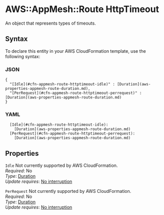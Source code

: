 # AWS::AppMesh::Route HttpTimeout<a name="aws-properties-appmesh-route-httptimeout"></a>

An object that represents types of timeouts\. 

## Syntax<a name="aws-properties-appmesh-route-httptimeout-syntax"></a>

To declare this entity in your AWS CloudFormation template, use the following syntax:

### JSON<a name="aws-properties-appmesh-route-httptimeout-syntax.json"></a>

```
{
  "[Idle](#cfn-appmesh-route-httptimeout-idle)" : [Duration](aws-properties-appmesh-route-duration.md),
  "[PerRequest](#cfn-appmesh-route-httptimeout-perrequest)" : [Duration](aws-properties-appmesh-route-duration.md)
}
```

### YAML<a name="aws-properties-appmesh-route-httptimeout-syntax.yaml"></a>

```
  [Idle](#cfn-appmesh-route-httptimeout-idle): 
    [Duration](aws-properties-appmesh-route-duration.md)
  [PerRequest](#cfn-appmesh-route-httptimeout-perrequest): 
    [Duration](aws-properties-appmesh-route-duration.md)
```

## Properties<a name="aws-properties-appmesh-route-httptimeout-properties"></a>

`Idle`  <a name="cfn-appmesh-route-httptimeout-idle"></a>
Not currently supported by AWS CloudFormation\.  
*Required*: No  
*Type*: [Duration](aws-properties-appmesh-route-duration.md)  
*Update requires*: [No interruption](https://docs.aws.amazon.com/AWSCloudFormation/latest/UserGuide/using-cfn-updating-stacks-update-behaviors.html#update-no-interrupt)

`PerRequest`  <a name="cfn-appmesh-route-httptimeout-perrequest"></a>
Not currently supported by AWS CloudFormation\.  
*Required*: No  
*Type*: [Duration](aws-properties-appmesh-route-duration.md)  
*Update requires*: [No interruption](https://docs.aws.amazon.com/AWSCloudFormation/latest/UserGuide/using-cfn-updating-stacks-update-behaviors.html#update-no-interrupt)